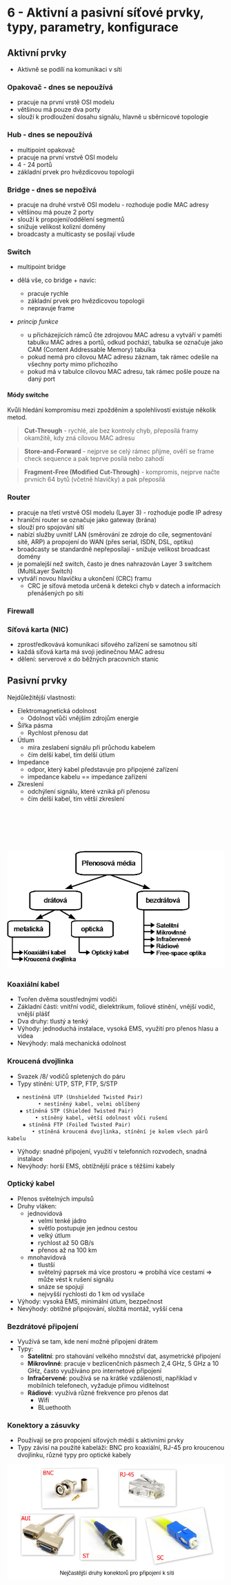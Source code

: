 # 6 - Aktivní a pasivní síťové prvky, typy, parametry, konfigurace

## Aktivní prvky
- Aktivně se podílí na komunikaci v síti

### Opakovač - dnes se nepoužívá
- pracuje na první vrstě OSI modelu
- většinou má pouze dva porty
- slouží k prodloužení dosahu signálu, hlavně u sběrnicové topologie

### Hub - dnes se nepoužívá
- multipoint opakovač
- pracuje na první vrstvě OSI modelu
- 4 - 24 portů
- základní prvek pro hvězdicovou topologii

### Bridge - dnes se nepoživá
- pracuje na druhé vrstvě OSI modelu - rozhoduje podle MAC adresy
- většinou má pouze 2 porty
- slouží k propojení/oddělení segmentů
- snižuje velikost kolizní domény
- broadcasty a multicasty se posílají všude

### Switch
- multipoint bridge
- dělá vše, co bridge + navíc:
    - pracuje rychle 
    - základní prvek pro hvězdicovou topologii
    - nepravuje frame

- *princip funkce*
    - u přicházejících rámců čte zdrojovou MAC adresu a vytváří v paměti tabulku MAC adres a portů, odkud pochází, tabulka se označuje jako CAM (Content Addressable Memory) tabulka
    - pokud nemá pro cílovou MAC adresu záznam, tak rámec odešle na všechny porty mimo příchozího
    - pokud má v tabulce cílovou MAC adresu, tak rámec pošle pouze na daný port

#### Módy switche
Kvůli hledání kompromisu mezi zpožděním a spolehlivostí existuje několik metod.

> **Cut-Through** - rychlé, ale bez kontroly chyb, přeposílá framy okamžitě, kdy zná cílovou MAC adresu

> **Store-and-Forward** - nejprve se celý rámec přijme, ověří se frame check sequence a pak teprve posílá nebo zahodí

>**Fragment-Free (Modified Cut-Through)** - kompromis, nejprve načte prvních 64 bytů (včetně hlavičky) a pak přeposílá

### Router
- pracuje na třetí vrstvě OSI modelu (Layer 3) - rozhoduje podle IP adresy
- hraniční router se označuje jako gateway (brána)
- slouží pro spojování sítí
- nabízí služby uvnitř LAN (směrování ze zdroje do cíle, segmentování sítě, ARP) a propojení do WAN (přes serial, ISDN, DSL, optiku)
- broadcasty se standardně nepřeposílají - snižuje velikost broadcast domény
- je pomalejší než switch, často je dnes nahrazován Layer 3 switchem (MultiLayer Switch)
- vytváří novou hlavičku a ukončení (CRC) framu
    -  CRC je síťová metoda určená k detekci chyb v datech a informacích přenášených po síti

### Firewall

### Síťová karta (NIC)
- zprostředkovává komunikaci síťového zařízení se samotnou sítí
- každá síťová karta má svoji jedinečnou MAC adresu
- dělení: serverové x do běžných pracovních stanic

## Pasivní prvky
Nejdůležitější vlastnosti:
- Elektromagnetická odolnost
    - Odolnost vůči vnějším zdrojům energie
- Šířka pásma 
    - Rychlost přenosu dat
- Útlum
    - míra zeslabení signálu při průchodu kabelem
    - čím delší kabel, tím delší útlum
- Impedance
    - odpor, který kabel představuje pro připojené zařízení
    - impedance kabelu == impedance zařízení
- Zkreslení
    - odchýlení signálu, které vzniká při přenosu
    - čím delší kabel, tím větší zkreslení

<br>
<br>
<br>
<br>
<br>

![alt text](/MaturitniOtazky/Obrazky/diagram.png)

### Koaxiální kabel
- Tvořen dvěma soustřednými vodiči
- Základní části: vnitřní vodič, dielektrikum, foliové stínění, vnější vodič, vnější plášť
- Dva druhy: tlustý a tenký
- Výhody: jednoduchá instalace, vysoká EMS, využití pro přenos hlasu a videa
- Nevýhody: malá mechanická odolnost

### Kroucená dvojlinka
- Svazek /8/ vodičů spletených do páru
- Typy stínění: UTP, STP, FTP, S/STP
```
   ▪ nestíněná UTP (Unshielded Twisted Pair)
          • nestíněný kabel, velmi oblíbený
    ▪ stíněná STP (Shielded Twisted Pair)
         • stíněný kabel, větší odolnost vůči rušení
     ▪ stíněná FTP (Foiled Twisted Pair)
        • stíněná kroucená dvojlinka, stínění je kolem všech párů kabelu
```
- Výhody: snadné připojení, využití v telefonních rozvodech, snadná instalace
- Nevýhody: horší EMS, obtížnější práce s těžšími kabely

### Optický kabel
- Přenos světelných impulsů
- Druhy vláken: 
    - jednovidová 
        - velmi tenké jádro
        - světlo postupuje jen jednou cestou
        - velký útlum
        - rychlost až 50 GB/s
        - přenos až na 100 km
    - mnohavidová
        - tlustší
        - světelný paprsek má více prostoru => probíhá více cestami => může vést k rušení signálu
        - snáze se spojují
        - nejvyšší rychlosti do 1 km od vysílače
- Výhody: vysoká EMS, minimální útlum, bezpečnost
- Nevýhody: obtížné připojování, složitá montáž, vyšší cena

### Bezdrátové připojení
- Využívá se tam, kde není možné připojení drátem
- Typy:
  - **Satelitní**: pro stahování velkého množství dat, asymetrické připojení
  - **Mikrovlnné**: pracuje v bezlicenčních pásmech 2,4 GHz, 5 GHz a 10 GHz, často využíváno pro internetové připojení
  - **Infračervené**: používá se na krátké vzdálenosti, například v mobilních telefonech, vyžaduje přímou viditelnost 
  - **Rádiové**: využívá různé frekvence pro přenos dat
    - Wifi
    - BLuethooth

### Konektory a zásuvky
- Používají se pro propojení síťových médií s aktivními prvky
- Typy závisí na použité kabeláži: BNC pro koaxiální, RJ-45 pro kroucenou dvojlinku, různé typy pro optické kabely

![alt text](/MaturitniOtazky/Obrazky/kabely.png)